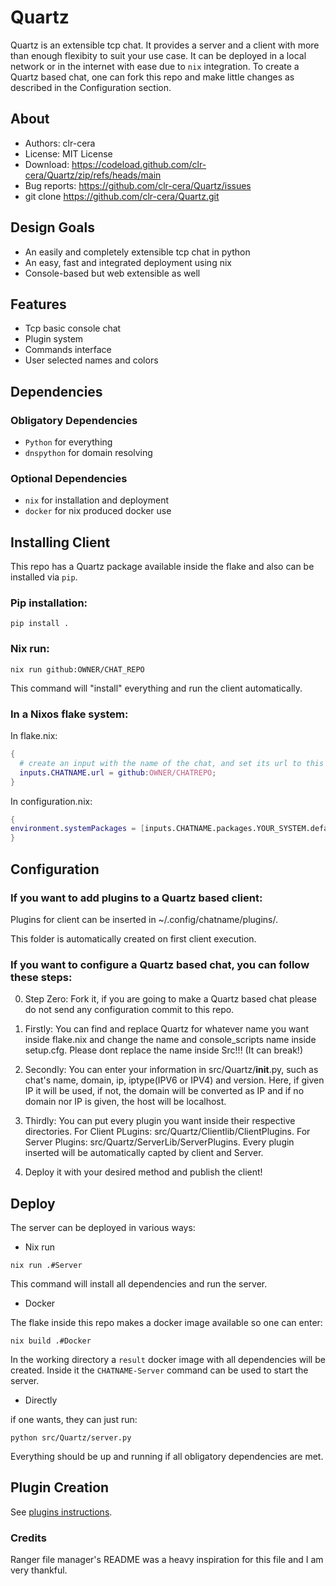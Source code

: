 # Quartz
Quartz is an extensible tcp chat. It provides a server and a client with more than enough flexibity to suit your use case. It can be deployed in a local network or in the internet with ease due to `nix` integration. To create a Quartz based chat, one can fork this repo and make little changes as described in the Configuration section.

## About
- Authors: clr-cera
- License: MIT License
- Download: https://codeload.github.com/clr-cera/Quartz/zip/refs/heads/main
- Bug reports: https://github.com/clr-cera/Quartz/issues
- git clone https://github.com/clr-cera/Quartz.git
  
## Design Goals
- An easily and completely extensible tcp chat in python
- An easy, fast and integrated deployment using nix
- Console-based but web extensible as well

## Features
- Tcp basic console chat
- Plugin system
- Commands interface
- User selected names and colors

## Dependencies
### Obligatory Dependencies
- `Python` for everything
- `dnspython` for domain resolving
### Optional Dependencies
- `nix` for installation and deployment
- `docker`  for nix produced docker use

## Installing Client
This repo has a Quartz package available inside the flake and also can be installed via `pip`.
### Pip installation: 
```
pip install .
```

### Nix run:
```
nix run github:OWNER/CHAT_REPO
```
This command will "install" everything and run the client automatically.

### In a Nixos flake system:
In flake.nix:
```nix
{
  # create an input with the name of the chat, and set its url to this repository
  inputs.CHATNAME.url = github:OWNER/CHATREPO;
}
```
In configuration.nix:
```nix
{
environment.systemPackages = [inputs.CHATNAME.packages.YOUR_SYSTEM.default];
}
```
## Configuration
### If you want to add plugins to a Quartz based client:
Plugins for client can be inserted in ~/.config/chatname/plugins/.

This folder is automatically created on first client execution.
### If you want to configure a Quartz based chat, you can follow these steps:
0. Step Zero: Fork it, if you are going to make a Quartz based chat please do not send any configuration commit to this repo.
  
1. Firstly: You can find and replace Quartz for whatever name you want inside flake.nix and change the name and console_scripts name inside setup.cfg. Please dont replace the name inside Src!!! (It can break!)
 
2. Secondly: You can enter your information in src/Quartz/__init__.py, such as chat's name, domain, ip, iptype(IPV6 or IPV4) and version. Here, if given IP it will be used, if not, the domain will be converted as IP and if no domain nor IP is given, the host will be localhost.
  
3. Thirdly: You can put every plugin you want inside their respective directories. For Client PLugins: src/Quartz/Clientlib/ClientPlugins. For Server Plugins: src/Quartz/ServerLib/ServerPlugins. Every plugin inserted will be automatically capted by client and Server.

4. Deploy it with your desired method and publish the client!

## Deploy
The server can be deployed in various ways:
- Nix run
```
nix run .#Server
```
This command will install all dependencies and run the server.
- Docker
  
The flake inside this repo makes a docker image available so one can enter:
```
nix build .#Docker
```
In the working directory a `result` docker image with all dependencies will be created. Inside it the `CHATNAME-Server` command can be used to start the server.
- Directly

if one wants, they can just run: 
```
python src/Quartz/server.py
```
Everything should be up and running if all obligatory dependencies are met.

## Plugin Creation
See [plugins instructions](./plugin-example/README.md).

### Credits
Ranger file manager's README was a heavy inspiration for this file and I am very thankful.
